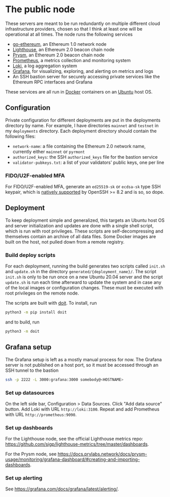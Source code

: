 # The public node

These servers are meant to be run redundantly on multiple different cloud infrastructure providers, chosen so that I think at least one will be operational at all times. The node runs the following services

- [go-ethereum](https://github.com/ethereum/go-ethereum), an Ethereum 1.0 network node
- [Lighthouse](https://github.com/sigp/lighthouse), an Ethereum 2.0 beacon chain node
- [Prysm](https://github.com/prysmaticlabs/prysm), an Ethereum 2.0 beacon chain node
- [Prometheus](https://prometheus.io/), a metrics collection and monitoring system
- [Loki](https://grafana.com/oss/loki/), a log aggregation system
- [Grafana](https://grafana.com/grafana/), for visualizing, exploring, and alerting on metrics and logs
- An SSH bastion server for securely accessing private services like the Ethereum RPC interfaces and Grafana

These services are all run in [Docker](https://www.docker.com/products/container-runtime) containers on an [Ubuntu](https://ubuntu.com/) host OS.

## Configuration

Private configuration for different deployments are put in the deployments directory by name. For example, I have directories `mainnet` and `testnet` in my `deployments` directory. Each deployment directory should contain the following files:

- `network-name`: a file containing the Ethereum 2.0 network name, currently either `mainnet` or `pyrmont`
- `authorized_keys`: the SSH `authorized_keys` file for the bastion service
- `validator-pubkeys.txt`: a list of your validators' public keys, one per line

### FIDO/U2F-enabled MFA

For FIDO/U2F-enabled MFA, generate an `ed25519-sk` or `ecdsa-sk` type SSH keypair, which is [natively supported](https://www.openssh.com/txt/release-8.2) by OpenSSH >= 8.2 and is so, so dope.

## Deployment

To keep deployment simple and generalized, this targets an Ubuntu host OS and server initialization and updates are done with a single shell script, which is run with root privileges. These scripts are self-decompressing and themselves contain an archive of all data files. Some Docker images are built on the host, not pulled down from a remote registry.

### Build deploy scripts

For each deployment, running the build generates two scripts called `init.sh` and `update.sh` in the directory `generated/{deployment_name}/`. The script `init.sh` is only to be run once on a new Ubuntu 20.04 server and the script `update.sh` is run each time afterward to update the system and in case any of the local images or configuration changes. These must be executed with root privileges on the remote node.

The scripts are built with [doit](https://pydoit.org/). To install, run

```bash
python3 -m pip install doit
```

and to build, run

```bash
python3 -m doit
```

## Grafana setup

The Grafana setup is left as a mostly manual process for now. The Grafana server is not published on a host port, so it must be accessed through an SSH tunnel to the bastion

```bash
ssh -p 2222 -L 3000:grafana:3000 somebody@<HOSTNAME>
```

### Set up datasources

On the left side bar, Configuration > Data Sources. Click "Add data source" button. Add Loki with URL `http://loki:3100`. Repeat and add Prometheus with URL `http://prometheus:9090`.

### Set up dashboards

For the Lighthouse node, see the official Lighthouse metrics repo: https://github.com/sigp/lighthouse-metrics/tree/master/dashboards.

For the Prysm node, see https://docs.prylabs.network/docs/prysm-usage/monitoring/grafana-dashboard/#creating-and-importing-dashboards.

### Set up alerting

See https://grafana.com/docs/grafana/latest/alerting/.

